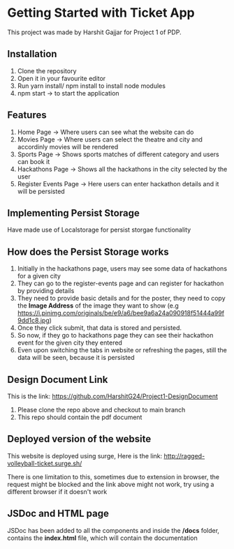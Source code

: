# Getting Started with Ticket App

This project was made by Harshit Gajjar for Project 1 of PDP.

## Installation

1. Clone the repository
2. Open it in your favourite editor
3. Run yarn install/ npm install to install node modules
4. npm start -> to start the application

## Features
1. Home Page -> Where users can see what the website can do
2. Movies Page -> Where users can select the theatre and city and accordinly movies will be rendered
3. Sports Page -> Shows sports matches of different category and users can book it
4. Hackathons Page -> Shows all the hackathons in the city selected by the user
5. Register Events Page -> Here users can enter hackathon details and it will be persisted

## Implementing Persist Storage
Have made use of Localstorage for persist storgae functionality

## How does the Persist Storage works
1. Initially in the hackathons page, users may see some data of hackathons for a given city
2. They can go to the register-events page and can register for hackathon by providing details
3. They need to provide basic details and for the poster, they need to copy the **Image Address** of the image they want to show (e.g https://i.pinimg.com/originals/be/e9/a6/bee9a6a24a090918f51444a99f9dd1c8.jpg)
4. Once they click submit, that data is stored and persisted.
5. So now, if they go to hackathons page they can see their hackathon event for the given city they entered
6. Even upon switching the tabs in website or refreshing the pages, still the data will be seen, because it is persisted

## Design Document Link
This is the link: https://github.com/HarshitG24/Project1-DesignDocument
1. Please clone the repo above and checkout to main branch
2. This repo should contain the pdf document

## Deployed version of the website
This website is deployed using surge, Here is the link: http://ragged-volleyball-ticket.surge.sh/

There is one limitation to this, sometimes due to extension in browser, the request might be blocked and the link above might not work, try using a different browser if it doesn't work

## JSDoc and HTML page
JSDoc has been added to all the components and inside the **/docs** folder, contains the **index.html** file, which will contain the documentation
